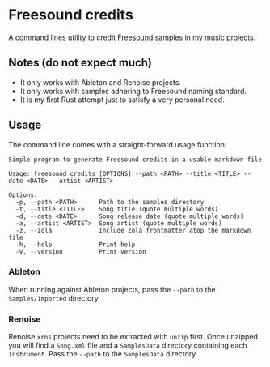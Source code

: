 # Freesound credits

A command lines utility to credit [Freesound](https://freesound.org) samples in
my music projects.

## Notes (do not expect much)

- It only works with Ableton and Renoise projects.
- It only works with samples adhering to Freesound naming standard.
- It is my first Rust attempt just to satisfy a very personal need.

## Usage

The command line comes with a straight-forward usage function:

```text
Simple program to generate Freesound credits in a usable markdown file

Usage: freesound_credits [OPTIONS] --path <PATH> --title <TITLE> --date <DATE> --artist <ARTIST>

Options:
  -p, --path <PATH>      Path to the samples directory
  -t, --title <TITLE>    Song title (quote multiple words)
  -d, --date <DATE>      Song release date (quote multiple words)
  -a, --artist <ARTIST>  Song artist (quote multiple words)
  -z, --zola             Include Zola frontmatter atop the markdown file
  -h, --help             Print help
  -V, --version          Print version
```

### Ableton

When running against Ableton projects, pass the `--path` to the
`Samples/Imported` directory.

### Renoise

Renoise `xrns` projects need to be extracted with `unzip` first. Once unzipped
you will find a `Song.xml` file and a `SamplesData` directory containing each
`Instrument`. Pass the `--path` to the `SamplesData` directory.
